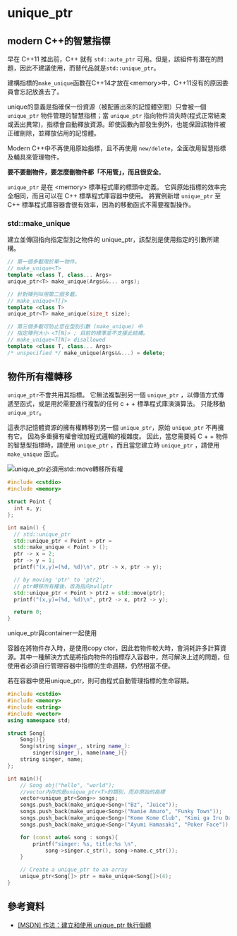 # unique\_ptr

## modern C++的智慧指標

早在 C++11 推出前，C++ 就有 `std::auto_ptr` 可用。但是，該組件有潛在的問題，因此不建議使用，而替代品就是`std::unique_ptr`。

建構指標的`make_unique`函數在C++14才放在\<memory>中，C++11沒有的原因委員會忘記放進去了。

unique的意義是指確保一份資源（被配置出來的記憶體空間）只會被一個 `unique_ptr` 物件管理的智慧指標；當 `unique_ptr` 指向物件消失時(程式正常結束或丟出異常)，指標會自動釋放資源。即使函數內部發生例外，也能保證該物件被正確刪除，並釋放佔用的記憶體。

Modern C++中不再使用原始指標，且不再使用 `new/delete`，全面改用智慧指標及輔具來管理物件。

**要不要刪物件，要怎麼刪物件都「不用管」，而且很安全**。

`unique_ptr` 是在 \<memory>  標準程式庫的標頭中定義。 它與原始指標的效率完全相同，而且可以在 C++ 標準程式庫容器中使用。 將實例新增 `unique_ptr` 至 C++ 標準程式庫容器會很有效率，因為的移動函式不需要複製操作。

### std::make\_unique

建立並傳回指向指定型別之物件的 unique\_ptr，該型別是使用指定的引數所建構。

```cpp
// 第一個多載用於單一物件。 
// make_unique<T>
template <class T, class... Args>
unique_ptr<T> make_unique(Args&&... args);

// 針對陣列叫用第二個多載。
// make_unique<T[]>
template <class T>
unique_ptr<T> make_unique(size_t size);

// 第三個多載可防止您在型別引數 (make_unique) 中
// 指定陣列大小 <T[N]> ; 目前的標準並不支援此結構。
// make_unique<T[N]> disallowed
template <class T, class... Args>
/* unspecified */ make_unique(Args&&...) = delete;
```

## 物件所有權轉移

`unique_ptr`不會共用其指標。 它無法複製到另一個 `unique_ptr` ，以傳值方式傳遞至函式，或是用於需要進行複製的任何 c + + 標準程式庫演演算法。 只能移動 `unique_ptr`。

&#x20;這表示記憶體資源的擁有權轉移到另一個 `unique_ptr`，原始 `unique_ptr` 不再擁有它。 因為多重擁有權會增加程式邏輯的複雜度。 因此，當您需要純 C + + 物件的智慧型指標時，請使用 `unique_ptr` ，而且當您建立時 `unique_ptr` ，請使用 `make_unique` 函式。

![unique\_ptr必須用std::move轉移所有權](../../.gitbook/assets/unique\_ptr.png)

```cpp
#include <cstdio>
#include <memory>

struct Point {
  int x, y;
};

int main() {
  // std::unique_ptr
  std::unique_ptr < Point > ptr = 
  std::make_unique < Point > ();
  ptr -> x = 2;
  ptr -> y = 1;
  printf("(x,y)=(%d, %d)\n", ptr -> x, ptr -> y);

  // by moving 'ptr' to 'ptr2', 
  // ptr轉移所有權後，改為指向nullptr
  std::unique_ptr < Point > ptr2 = std::move(ptr);
  printf("(x,y)=(%d, %d)\n", ptr2 -> x, ptr2 -> y);

  return 0;
}
```

unique\_ptr與container一起使用


容器在將物件存入時，是使用copy ctor，因此若物件較大時，會消耗許多計算資源。其中一種解決方式是將指向物件的指標存入容器中，然可解決上述的問題，但使用者必須自行管理容器中指標的生命週期，仍然相當不便。

若在容器中使用unique\_ptr，則可由程式自動管理指標的生命容期。

```cpp
#include <cstdio>
#include <memory>
#include <string>
#include <vector>
using namespace std;

struct Song{
    Song(){}
    Song(string singer_, string name_):
        singer(singer_), name(name_){}
    string singer, name;
};

int main(){
    // Song obj("hello", "world");
    //vector內存的是unique_ptr<T>的類別，而非原始的指標
    vector<unique_ptr<Song>> songs;
    songs.push_back(make_unique<Song>("Bz", "Juice"));
    songs.push_back(make_unique<Song>("Namie Amuro", "Funky Town"));
    songs.push_back(make_unique<Song>("Kome Kome Club", "Kimi ga Iru Dake de"));
    songs.push_back(make_unique<Song>("Ayumi Hamasaki", "Poker Face"));

    for (const auto& song : songs){
        printf("singer: %s, title:%s \n",
            song->singer.c_str(), song->name.c_str());
    } 

    // Create a unique_ptr to an array
    unique_ptr<Song[]> ptr = make_unique<Song[]>(4);   
}

```

##

## 參考資料

* [\[MSDN\] 作法：建立和使用 unique\_ptr 執行個體](https://docs.microsoft.com/zh-tw/cpp/cpp/how-to-create-and-use-unique-ptr-instances?view=msvc-160\&viewFallbackFrom=vs-2019)

